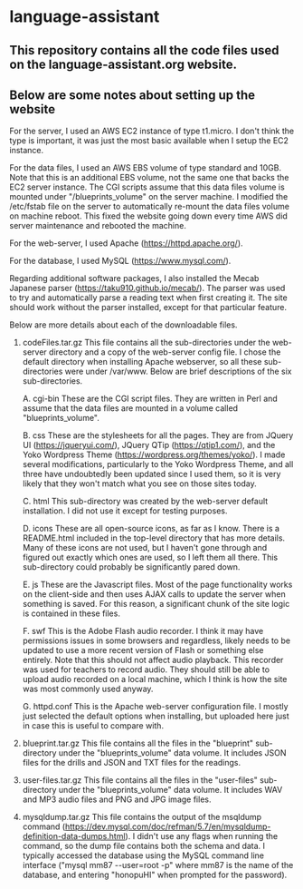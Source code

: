 # language-assistant

This repository contains all the code files used on the language-assistant.org website.
----------------------------------------------------------------

Below are some notes about setting up the website
----------------------------------------------------------------

For the server, I used an AWS EC2 instance of type t1.micro. I don't think the type is important, it was just the most basic available when I setup the EC2 instance.

For the data files, I used an AWS EBS volume of type standard and 10GB. Note that this is an additional EBS volume, not the same one that backs the EC2 server instance. The CGI scripts assume that this data files volume is mounted under "/blueprints_volume" on the server machine. I modified the /etc/fstab file on the server to automatically re-mount the data files volume on machine reboot. This fixed the website going down every time AWS did server maintenance and rebooted the machine.

For the web-server, I used Apache (https://httpd.apache.org/).

For the database, I used MySQL (https://www.mysql.com/).

Regarding additional software packages, I also installed the Mecab Japanese parser (https://taku910.github.io/mecab/). The parser was used to try and automatically parse a reading text when first creating it. The site should work without the parser installed, except for that particular feature.

Below are more details about each of the downloadable files.

1. codeFiles.tar.gz
	This file contains all the sub-directories under the web-server directory and a copy of the web-server config file. I chose the default directory when installing Apache webserver, so all these sub-directories were under /var/www. Below are brief descriptions of the six sub-directories.

	A. cgi-bin
	These are the CGI script files. They are written in Perl and assume that the data files are mounted in a volume called "blueprints_volume".
	
	B. css
	These are the stylesheets for all the pages. They are from JQuery UI (https://jqueryui.com/), JQuery QTip (https://qtip1.com/), and the Yoko Wordpress Theme (https://wordpress.org/themes/yoko/). I made several modifications, particularly to the Yoko Wordpress Theme, and all three have undoubtedly been updated since I used them, so it is very likely that they won't match what you see on those sites today.
	
	C. html
	This sub-directory was created by the web-server default installation. I did not use it except for testing purposes.
	
	D. icons
	These are all open-source icons, as far as I know. There is a README.html included in the top-level directory that has more details. Many of these icons are not used, but I haven't gone through and figured out exactly which ones are used, so I left them all there. This sub-directory could probably be significantly pared down.
	
	E. js
	These are the Javascript files. Most of the page functionality works on the client-side and then uses AJAX calls to update the server when something is saved. For this reason, a significant chunk of the site logic is contained in these files.
	
	F. swf
	This is the Adobe Flash audio recorder. I think it may have permissions issues in some browsers and regardless, likely needs to be updated to use a more recent version of Flash or something else entirely. Note that this should not affect audio playback. This recorder was used for teachers to record audio. They should still be able to upload audio recorded on a local machine, which I think is how the site was most commonly used anyway.

	G. httpd.conf
	This is the Apache web-server configuration file. I mostly just selected the default options when installing, but uploaded here just in case this is useful to compare with.

2. blueprint.tar.gz
	This file contains all the files in the "blueprint" sub-directory under the "blueprints_volume" data volume. It includes JSON files for the drills and JSON and TXT files for the readings.

3. user-files.tar.gz
	This file contains all the files in the "user-files" sub-directory under the "blueprints_volume" data volume. It includes WAV and MP3 audio files and PNG and JPG image files.

4. mysqldump.tar.gz
	This file contains the output of the msqldump command (https://dev.mysql.com/doc/refman/5.7/en/mysqldump-definition-data-dumps.html). I didn't use any flags when running the command, so the dump file contains both the schema and data. I typically accessed the database using the MySQL command line interface ("mysql mm87 --user=root -p" where mm87 is the name of the database, and entering "honopuHI" when prompted for the password).
